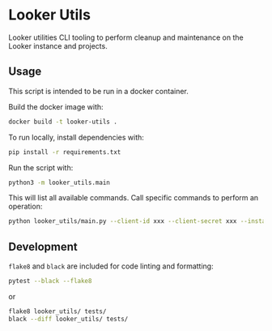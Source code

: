 # Looker Utils

Looker utilities CLI tooling to perform cleanup and maintenance on the Looker instance and projects. 

## Usage

This script is intended to be run in a docker container.

Build the docker image with:

```sh
docker build -t looker-utils .
```

To run locally, install dependencies with:

```sh
pip install -r requirements.txt
```

Run the script with:

```sh   
python3 -m looker_utils.main
```

This will list all available commands. Call specific commands to perform an operation:

```sh
python looker_utils/main.py --client-id xxx --client-secret xxx --instance-uri https://mozilla.cloud.looker.com delete-branches
```

## Development

`flake8` and `black` are included for code linting and formatting:

```sh
pytest --black --flake8
```

or

```sh
flake8 looker_utils/ tests/
black --diff looker_utils/ tests/
```
